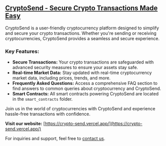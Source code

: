## [CryptoSend - Secure Crypto Transactions Made Easy](https://crypto-send.vercel.app/)

CryptoSend is a user-friendly cryptocurrency platform designed to simplify and secure your crypto transactions. Whether you're sending or receiving cryptocurrencies, CryptoSend provides a seamless and secure experience.

### Key Features:
- **Secure Transactions:** Your crypto transactions are safeguarded with advanced security measures to ensure your assets stay safe.
- **Real-time Market Data:** Stay updated with real-time cryptocurrency market data, including prices, trends, and more.
- **Frequently Asked Questions:** Access a comprehensive FAQ section to find answers to common queries about cryptocurrency and CryptoSend.
- **Smart Contracts:** All smart contracts powering CryptoSend are located in the `smart_contracts` folder.

Join us in the world of cryptocurrencies with CryptoSend and experience hassle-free transactions with confidence.

**Visit our website:** [https://crypto-send.vercel.app/](https://crypto-send.vercel.app/)

For inquiries and support, feel free to [contact us](mailto:joshuamedvinsky33@gmail.com).


